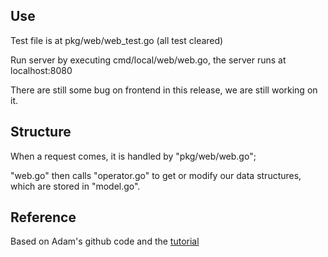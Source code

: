 ## Use
Test file is at pkg/web/web_test.go (all test cleared)
  
Run server by executing cmd/local/web/web.go, the server runs at localhost:8080
  
There are still some bug on frontend in this release, we are still working on it.

  ## Structure
  When a request comes, it is handled by "pkg/web/web.go";
  
  "web.go" then calls "operator.go" to get or modify our data structures, which are stored in "model.go".
      
  ## Reference
  Based on Adam's github code and the [tutorial](astaxie.gitbooks.io/build-web-application-with-golang) 
